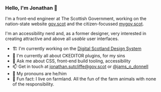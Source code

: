 ### Hello, I'm Jonathan 👋

I'm a front-end engineer at The Scottish Government, working on the nation-state website [gov.scot](https://www.gov.scot) and the citizen-focussed [mygov.scot](https://www.mygov.scot).

I'm an accessibility nerd and, as a former designer, very interested in creating attractive and above all _usable_ user interfaces.

- 🏗️ I'm currently working on the [Digital Scotland Design System](https://github.com/scottishgovernment/pattern-library)
- 🏫 I'm currently all about CKEDITOR plugins, for my sins 
- 💬 Ask me about CSS, front-end build tooling, accessibility
- 📫 Get in touch at [jonathan.sutcliffe@gov.scot](mailto:jonathan.sutcliffe@gov.scot) or [@jams_o_donnell](https://twitter.com/jams_o_donnell)
- 🕺 My pronouns are he/him
- 🐑 Fun fact: I live on farmland. All the fun of the farm animals with none of the responsibility.
